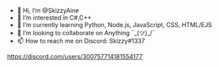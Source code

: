- 👋 Hi, I’m @SkizzyAine
- 👀 I’m interested in C#,C++
- 🌱 I’m currently learning Python, Node.js, JavaScript, CSS, HTML/EJS
- 💞️ I’m looking to collaborate on Anything ¯\_(ツ)_/¯ 
- 📫 How to reach me on Discord: Skizzy#1337

<!---
SkizzyAine/SkizzyAine is a ✨ special ✨ repository because its `README.md` (this file) appears on your GitHub profile.
You can click the Preview link to take a look at your changes.
--->
https://discord.com/users/300757714181554177

